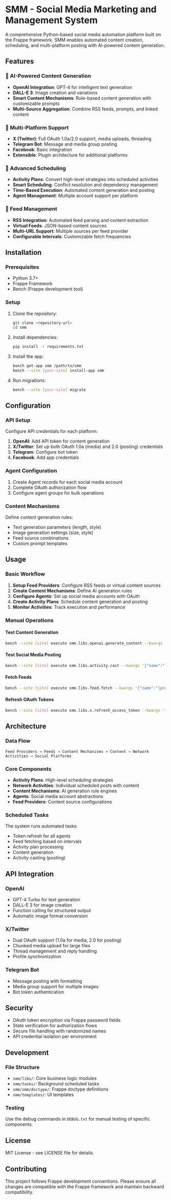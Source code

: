 # SMM - Social Media Marketing and Management System

A comprehensive Python-based social media automation platform built on the Frappe framework. SMM enables automated content creation, scheduling, and multi-platform posting with AI-powered content generation.

## Features

### 🤖 AI-Powered Content Generation
- **OpenAI Integration**: GPT-4 for intelligent text generation
- **DALL-E 3**: Image creation and variations
- **Smart Content Mechanisms**: Rule-based content generation with customizable prompts
- **Multi-Source Aggregation**: Combine RSS feeds, prompts, and linked content

### 📱 Multi-Platform Support
- **X (Twitter)**: Full OAuth 1.0a/2.0 support, media uploads, threading
- **Telegram Bot**: Message and media group posting
- **Facebook**: Basic integration
- **Extensible**: Plugin architecture for additional platforms

### 📅 Advanced Scheduling
- **Activity Plans**: Convert high-level strategies into scheduled activities
- **Smart Scheduling**: Conflict resolution and dependency management
- **Time-Based Execution**: Automated content generation and posting
- **Agent Management**: Multiple account support per platform

### 📡 Feed Management
- **RSS Integration**: Automated feed parsing and content extraction
- **Virtual Feeds**: JSON-based content sources
- **Multi-URL Support**: Multiple sources per feed provider
- **Configurable Intervals**: Customizable fetch frequencies

## Installation

### Prerequisites
- Python 3.7+
- Frappe Framework
- Bench (Frappe development tool)

### Setup
1. Clone the repository:
   ```bash
   git clone <repository-url>
   cd smm
   ```

2. Install dependencies:
   ```bash
   pip install -r requirements.txt
   ```

3. Install the app:
   ```bash
   bench get-app smm /path/to/smm
   bench --site [your-site] install-app smm
   ```

4. Run migrations:
   ```bash
   bench --site [your-site] migrate
   ```

## Configuration

### API Setup
Configure API credentials for each platform:

1. **OpenAI**: Add API token for content generation
2. **X/Twitter**: Set up both OAuth 1.0a (media) and 2.0 (posting) credentials
3. **Telegram**: Configure bot token
4. **Facebook**: Add app credentials

### Agent Configuration
1. Create Agent records for each social media account
2. Complete OAuth authorization flow
3. Configure agent groups for bulk operations

### Content Mechanisms
Define content generation rules:
- Text generation parameters (length, style)
- Image generation settings (size, style)
- Feed source combinations
- Custom prompt templates

## Usage

### Basic Workflow

1. **Setup Feed Providers**: Configure RSS feeds or virtual content sources
2. **Create Content Mechanisms**: Define AI generation rules
3. **Configure Agents**: Set up social media accounts with OAuth
4. **Create Activity Plans**: Schedule content generation and posting
5. **Monitor Activities**: Track execution and performance

### Manual Operations

#### Test Content Generation
```bash
bench --site [site] execute smm.libs.openai.generate_content --kwargs '{"name":"[mechanism_id]"}'
```

#### Test Social Media Posting
```bash
bench --site [site] execute smm.libs.activity.cast --kwargs '{"name":"[activity_id]"}'
```

#### Fetch Feeds
```bash
bench --site [site] execute smm.libs.feed.fetch --kwargs '{"name":"[provider_id]"}'
```

#### Refresh OAuth Tokens
```bash
bench --site [site] execute smm.libs.x.refresh_access_token --kwargs '{"name":"[agent_name]"}'
```

## Architecture

### Data Flow
```
Feed Providers → Feeds → Content Mechanisms → Content → Network Activities → Social Platforms
```

### Core Components

- **Activity Plans**: High-level scheduling strategies
- **Network Activities**: Individual scheduled posts with content
- **Content Mechanisms**: AI generation rule engines
- **Agents**: Social media account abstractions
- **Feed Providers**: Content source configurations

### Scheduled Tasks
The system runs automated tasks:
- Token refresh for all agents
- Feed fetching based on intervals
- Activity plan processing
- Content generation
- Activity casting (posting)

## API Integration

### OpenAI
- GPT-4 Turbo for text generation
- DALL-E 3 for image creation
- Function calling for structured output
- Automatic image format conversion

### X/Twitter
- Dual OAuth support (1.0a for media, 2.0 for posting)
- Chunked media upload for large files
- Thread management and reply handling
- Profile synchronization

### Telegram Bot
- Message posting with formatting
- Media group support for multiple images
- Bot token authentication

## Security

- OAuth token encryption via Frappe password fields
- State verification for authorization flows
- Secure file handling with randomized names
- API credential isolation per environment

## Development

### File Structure
- `smm/libs/`: Core business logic modules
- `smm/tasks/`: Background scheduled tasks  
- `smm/smm/doctype/`: Frappe doctype definitions
- `smm/templates/`: UI templates

### Testing
Use the debug commands in `DEBUG.txt` for manual testing of specific components.

## License

MIT License - see LICENSE file for details.

## Contributing

This project follows Frappe development conventions. Please ensure all changes are compatible with the Frappe framework and maintain backward compatibility.